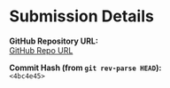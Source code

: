 # Submission Details

**GitHub Repository URL:**  
[ GitHub Repo URL](https://github.com/spandanb10745/rvx10p_230102108)

**Commit Hash (from `git rev-parse HEAD`):**  
`<4bc4e45>`
